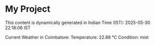# My Project

This content is dynamically generated in Indian Time (IST): 2025-05-30 22:18:06 IST


Current Weather in Coimbatore:
Temperature: 22.88 °C
Condition: mist

